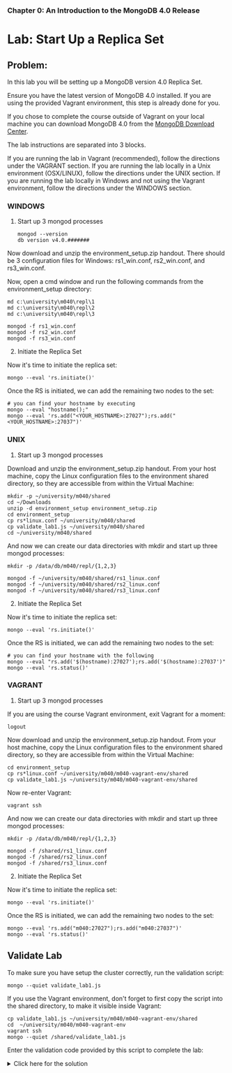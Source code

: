 ### Chapter 0: An Introduction to the MongoDB 4.0 Release
# Lab: Start Up a Replica Set

## Problem:

In this lab you will be setting up a MongoDB version 4.0 Replica Set.

Ensure you have the latest version of MongoDB 4.0 installed. If you are using the provided Vagrant environment, this step is already done for you.

If you chose to complete the course outside of Vagrant on your local machine you can download MongoDB 4.0 from the [MongoDB Download Center](https://www.mongodb.com/download-center#enterprise).

The lab instructions are separated into 3 blocks.

If you are running the lab in Vagrant (recommended), follow the directions under the VAGRANT section.
If you are running the lab locally in a Unix environment (OSX/LINUX), follow the directions under the UNIX section.
If you are running the lab locally in Windows and not using the Vagrant environment, follow the directions under the WINDOWS section.

### WINDOWS

 1. Start up 3 mongod processes

        mongod --version
        db version v4.0.#######

Now download and unzip the environment_setup.zip handout. There should be 3 configuration files for Windows: rs1_win.conf, rs2_win.conf, and rs3_win.conf.

Now, open a cmd window and run the following commands from the environment_setup directory:

    md c:\university\m040\repl\1
    md c:\university\m040\repl\2
    md c:\university\m040\repl\3
    
    mongod -f rs1_win.conf
    mongod -f rs2_win.conf
    mongod -f rs3_win.conf

 2. Initiate the Replica Set
 
Now it's time to initiate the replica set:

    mongo --eval 'rs.initiate()'

Once the RS is initiated, we can add the remaining two nodes to the set:

    # you can find your hostname by executing
    mongo --eval "hostname();"
    mongo --eval 'rs.add("<YOUR_HOSTNAME>:27027");rs.add("<YOUR_HOSTNAME>:27037")'

### UNIX

 1. Start up 3 mongod processes
 
Download and unzip the environment_setup.zip handout. From your host machine, copy the Linux configuration files to the environment shared directory, so they are accessible from within the Virtual Machine:

    mkdir -p ~/university/m040/shared
    cd ~/Downloads
    unzip -d environment_setup environment_setup.zip
    cd environment_setup
    cp rs*linux.conf ~/university/m040/shared
    cp validate_lab1.js ~/university/m040/shared
    cd ~/university/m040/shared

And now we can create our data directories with mkdir and start up three mongod processes:

    mkdir -p /data/db/m040/repl/{1,2,3}
    
    mongod -f ~/university/m040/shared/rs1_linux.conf
    mongod -f ~/university/m040/shared/rs2_linux.conf
    mongod -f ~/university/m040/shared/rs3_linux.conf

 2. Initiate the Replica Set
 
Now it's time to initiate the replica set:

    mongo --eval 'rs.initiate()'

Once the RS is initiated, we can add the remaining two nodes to the set:

    # you can find your hostname with the following
    mongo --eval "rs.add('$(hostname):27027');rs.add('$(hostname):27037')"
    mongo --eval 'rs.status()'

### VAGRANT

 1. Start up 3 mongod processes
 
If you are using the course Vagrant environment, exit Vagrant for a moment:

    logout

Now download and unzip the environment_setup.zip handout. From your host machine, copy the Linux configuration files to the environment shared directory, so they are accessible from within the Virtual Machine:

    cd environment_setup
    cp rs*linux.conf ~/university/m040/m040-vagrant-env/shared
    cp validate_lab1.js ~/university/m040/m040-vagrant-env/shared

Now re-enter Vagrant:

    vagrant ssh

And now we can create our data directories with mkdir and start up three mongod processes:

    mkdir -p /data/db/m040/repl/{1,2,3}
    
    mongod -f /shared/rs1_linux.conf
    mongod -f /shared/rs2_linux.conf
    mongod -f /shared/rs3_linux.conf

 2. Initiate the Replica Set

Now it's time to initiate the replica set:

    mongo --eval 'rs.initiate()'

Once the RS is initiated, we can add the remaining two nodes to the set:

    mongo --eval 'rs.add("m040:27027");rs.add("m040:27037")'
    mongo --eval 'rs.status()'

## Validate Lab

To make sure you have setup the cluster correctly, run the validation script:

    mongo --quiet validate_lab1.js

If you use the Vagrant environment, don't forget to first copy the script into the shared directory, to make it visible inside Vagrant:

    cp validate_lab1.js ~/university/m040/m040-vagrant-env/shared
    cd  ~/university/m040/m040-vagrant-env
    vagrant ssh
    mongo --quiet /shared/validate_lab1.js

Enter the validation code provided by this script to complete the lab:

<details>
  <summary>Click here for the solution</summary>
    <ul>
      <li>1602589782</li>
    </ul>
</details>
